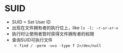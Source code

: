 # SUID

- SUID = Set User ID
- 出现在文件拥有者的执行位上，like `ls -l: -r-sr-xr-x`
- 执行时让使用者暂时获得文件拥有者的权限
- 查询SUID可执行文件
  - `find / -perm -u=s -type f 2>/dev/null`